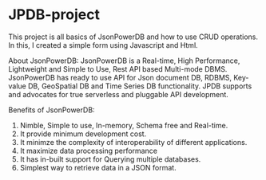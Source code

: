# JPDB-project
This project is all basics of JsonPowerDB and how to use CRUD operations. In this, I created a simple form using Javascript and Html.

About JsonPowerDB:
JsonPowerDB is a Real-time, High Performance, Lightweight and Simple to Use, Rest API based Multi-mode DBMS. JsonPowerDB has ready to use API for Json document DB, RDBMS, Key-value DB, GeoSpatial DB and Time Series DB functionality. JPDB supports and advocates for true serverless and pluggable API development.

Benefits of JsonPowerDB:
 1. Nimble, Simple to use, In-memory, Schema free and Real-time.
 2. It provide minimum development cost.
 3. It minimze the complexity of interoperability of different applications.
 4. It maximize data processing performance
 5. It has in-built support for Querying multiple databases.
 6. Simplest way to retrieve data in a JSON format.
